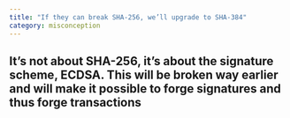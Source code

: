 ```yaml
---
title: "If they can break SHA-256, we’ll upgrade to SHA-384"
category: misconception
---
```


## It’s not about SHA-256, it’s about the signature scheme, ECDSA. This will be broken way earlier and will make it possible to forge signatures and thus forge transactions